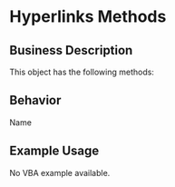# Hyperlinks Methods

## Business Description
This object has the following methods:

## Behavior
Name

## Example Usage
No VBA example available.